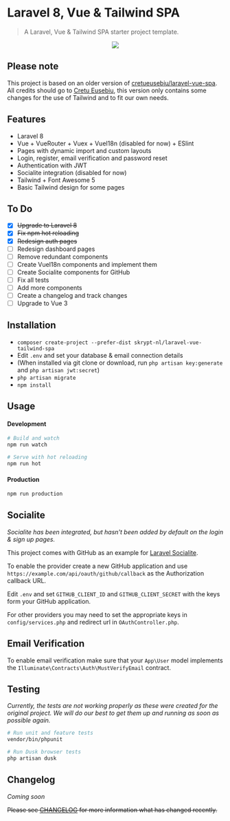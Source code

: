 # Laravel 8, Vue & Tailwind SPA 

> A Laravel, Vue & Tailwind SPA starter project template.

<p align="center">
    <img src="https://i.imgur.com/ds6I5jV.png">
</p>

## Please note
This project is based on an older version of [cretueusebiu/laravel-vue-spa](https://github.com/cretueusebiu/laravel-vue-spa).
All credits should go to [Cretu Eusebiu](https://github.com/cretueusebiu),
this version only contains some changes for the use of Tailwind and to fit our own needs.

## Features

- Laravel 8
- Vue + VueRouter + Vuex + VueI18n (disabled for now) + ESlint
- Pages with dynamic import and custom layouts
- Login, register, email verification and password reset
- Authentication with JWT
- Socialite integration (disabled for now)
- Tailwind + Font Awesome 5
- Basic Tailwind design for some pages

## To Do
- [x] ~~Upgrade to Laravel 8~~
- [x] ~~Fix npm hot reloading~~
- [x] ~~Redesign auth pages~~
- [ ] Redesign dashboard pages
- [ ] Remove redundant components
- [ ] Create VueI18n components and implement them
- [ ] Create Socialite components for GitHub
- [ ] Fix all tests
- [ ] Add more components
- [ ] Create a changelog and track changes
- [ ] Upgrade to Vue 3

## Installation

- `composer create-project --prefer-dist skrypt-nl/laravel-vue-tailwind-spa`
- Edit `.env` and set your database & email connection details
- (When installed via git clone or download, run `php artisan key:generate` and `php artisan jwt:secret`)
- `php artisan migrate`
- `npm install`

## Usage

#### Development

```bash
# Build and watch
npm run watch

# Serve with hot reloading
npm run hot
```

#### Production

```bash
npm run production
```

## Socialite

_Socialite has been integrated, but hasn't been added by default on the login & sign up pages._ 

This project comes with GitHub as an example for [Laravel Socialite](https://laravel.com/docs/8.x/socialite).

To enable the provider create a new GitHub application and use `https://example.com/api/oauth/github/callback` as the Authorization callback URL.

Edit `.env` and set `GITHUB_CLIENT_ID` and `GITHUB_CLIENT_SECRET` with the keys form your GitHub application.

For other providers you may need to set the appropriate keys in `config/services.php` and redirect url in `OAuthController.php`.

## Email Verification

To enable email verification make sure that your `App\User` model implements the `Illuminate\Contracts\Auth\MustVerifyEmail` contract.

## Testing

_Currently, the tests are not working properly as these were created for the original project._
_We will do our best to get them up and running as soon as possible again._

```bash
# Run unit and feature tests
vendor/bin/phpunit

# Run Dusk browser tests
php artisan dusk
```

## Changelog

_Coming soon_

~~Please see [CHANGELOG](CHANGELOG.md) for more information what has changed recently.~~
